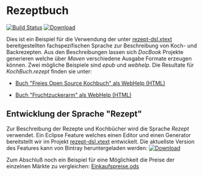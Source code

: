 # Rezeptbuch
[![Build Status](https://travis-ci.org/FunThomas424242/rezeptbuch.svg?branch=master)](https://travis-ci.org/Huluvu424242/rezeptbuch)
[ ![Download](https://api.bintray.com/packages/funthomas424242/sonstiges/rezeptbuch/images/download.svg) ](https://bintray.com/funthomas424242/sonstiges/rezeptbuch/_latestVersion)

Dies ist ein Beispiel für die Verwendung der unter [rezept-dsl.xtext](https://github.com/Huluvu424242/rezept-dsl.xtext)
bereitgestellten fachspezifischen Sprache zur Beschreibung von Koch- und Backrezepten.
Aus den Beschreibungen lassen sich *DocBook* Projekte generieren welche über *Maven*
verschiedene Ausgabe Formate erzeugen können. Zwei mögliche Beispiele sind *epub*
und *webhelp*. Die Resultate für *KochBuch.rezept* finden sie unter: 

* [Buch "Freies Open Source Kochbuch" als WebHelp (HTML)](http://huluvu424242.github.io/rezeptbuch/kochbuch/index.html)

* [Buch "Fruchtzuckerarm" als WebHelp (HTML)](http://huluvu424242.github.io/rezeptbuch/fruchtzuckerarm/index.html)

## Entwicklung der Sprache "Rezept"

Zur Beschreibung der Rezepte und Kochbücher wird die Sprache *Rezept* verwendet. Ein Eclipse Feature welches einen Editor und einen Generator bereitstellt wir im Projekt [rezept-dsl.xtext](https://github.com/huluvu424242/rezept-dsl.xtext) entwickelt. Die aktuellste Version des Features kann von Bintray heruntergeladen werden:  [ ![Download](https://api.bintray.com/packages/funthomas424242/eclipse-features/rezept-dsl.xtext/images/download.svg) ](https://bintray.com/funthomas424242/eclipse-features/rezept-dsl.xtext/_latestVersion)


Zum Abschluß noch ein Beispiel für eine Möglichkeit die Preise der einzelnen Märkte zu vergleichen:
[Einkaufspreise.ods](https://github.com/Huluvu424242/rezeptbuch/blob/master/EinkaufsPreise.ods)


